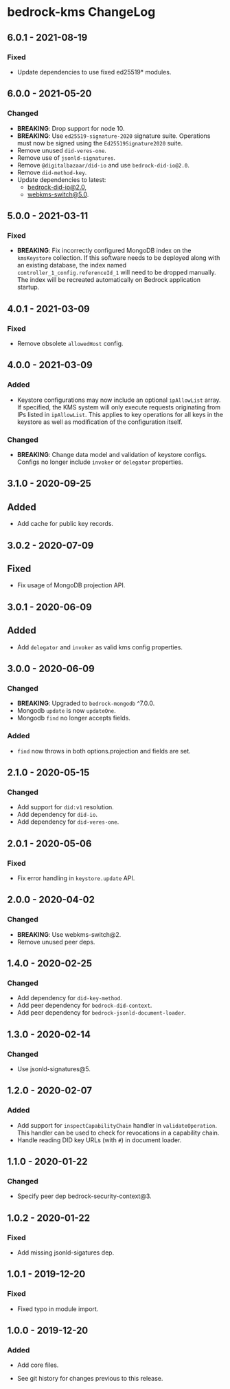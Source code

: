 # bedrock-kms ChangeLog

## 6.0.1 - 2021-08-19

### Fixed
- Update dependencies to use fixed ed25519* modules.

## 6.0.0 - 2021-05-20

### Changed
- **BREAKING**: Drop support for node 10.
- **BREAKING**: Use `ed25519-signature-2020` signature suite. Operations must
  now be signed using the `Ed25519Signature2020` suite.
- Remove unused `did-veres-one`.
- Remove use of `jsonld-signatures`.
- Remove `@digitalbazaar/did-io` and use `bedrock-did-io@2.0`.
- Remove `did-method-key`.
- Update dependencies to latest:
  - [bedrock-did-io@2.0](https://github.com/digitalbazaar/bedrock-did-io/blob/main/CHANGELOG.md),
  - [webkms-switch@5.0](https://github.com/digitalbazaar/webkms-switch/blob/main/CHANGELOG.md).

## 5.0.0 - 2021-03-11

### Fixed
- **BREAKING**: Fix incorrectly configured MongoDB index on the `kmsKeystore`
  collection. If this software needs to be deployed along with an existing
  database, the index named `controller_1_config.referenceId_1` will need to
  be dropped manually. The index will be recreated automatically on Bedrock
  application startup.

## 4.0.1 - 2021-03-09

### Fixed
- Remove obsolete `allowedHost` config.

## 4.0.0 - 2021-03-09

### Added
- Keystore configurations may now include an optional `ipAllowList` array. If
  specified, the KMS system will only execute requests originating from IPs
  listed in `ipAllowList`. This applies to key operations for all keys in the
  keystore as well as modification of the configuration itself.

### Changed
- **BREAKING**: Change data model and validation of keystore configs. Configs
  no longer include `invoker` or `delegator` properties.

## 3.1.0 - 2020-09-25

## Added
- Add cache for public key records.

## 3.0.2 - 2020-07-09

## Fixed
- Fix usage of MongoDB projection API.

## 3.0.1 - 2020-06-09

## Added
- Add `delegator` and `invoker` as valid kms config properties.

## 3.0.0 - 2020-06-09

### Changed
- **BREAKING**: Upgraded to `bedrock-mongodb` ^7.0.0.
- Mongodb `update` is now `updateOne`.
- Mongodb `find` no longer accepts fields.

### Added
- `find` now throws in both options.projection and fields are set.

## 2.1.0 - 2020-05-15

### Changed
- Add support for `did:v1` resolution.
- Add dependency for `did-io`.
- Add dependency for `did-veres-one`.

## 2.0.1 - 2020-05-06

### Fixed
- Fix error handling in `keystore.update` API.

## 2.0.0 - 2020-04-02

### Changed
- **BREAKING**: Use webkms-switch@2.
- Remove unused peer deps.

## 1.4.0 - 2020-02-25

### Changed
- Add dependency for `did-key-method`.
- Add peer dependency for `bedrock-did-context`.
- Add peer dependency for `bedrock-jsonld-document-loader`.

## 1.3.0 - 2020-02-14

### Changed
- Use jsonld-signatures@5.

## 1.2.0 - 2020-02-07

### Added
- Add support for `inspectCapabilityChain` handler in `validateOperation`. This
  handler can be used to check for revocations in a capability chain.
- Handle reading DID key URLs (with `#`) in document loader.

## 1.1.0 - 2020-01-22

### Changed
- Specify peer dep bedrock-security-context@3.

## 1.0.2 - 2020-01-22

### Fixed
- Add missing jsonld-sigatures dep.

## 1.0.1 - 2019-12-20

### Fixed
- Fixed typo in module import.

## 1.0.0 - 2019-12-20

### Added
- Add core files.

- See git history for changes previous to this release.
